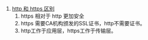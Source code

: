 1. [http 和 https 区别](https://zhinan.sogou.com/guide/detail/?id=1610033535)
   1. https 相对于 http 更加安全
   2. https 需要CA机构颁发的SSL证书，http不需要证书。
   3. http工作于应用层，https工作于传输层。
